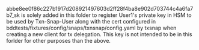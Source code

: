 abbe8ee0f86c227b1917d208921497603d2ff28f4ba8e902d703744c4a6fa7b7_sk is solely added in this folder
to register User1's private key in HSM to be used by Txn-Snap-User along with the cert configured in 
bddtests/fixtures/config/snaps/txnsnap/config.yaml
by txsnap when creating a new client for tx delegation. This key is not intended to be in this forlder for 
other purposes than the above.

